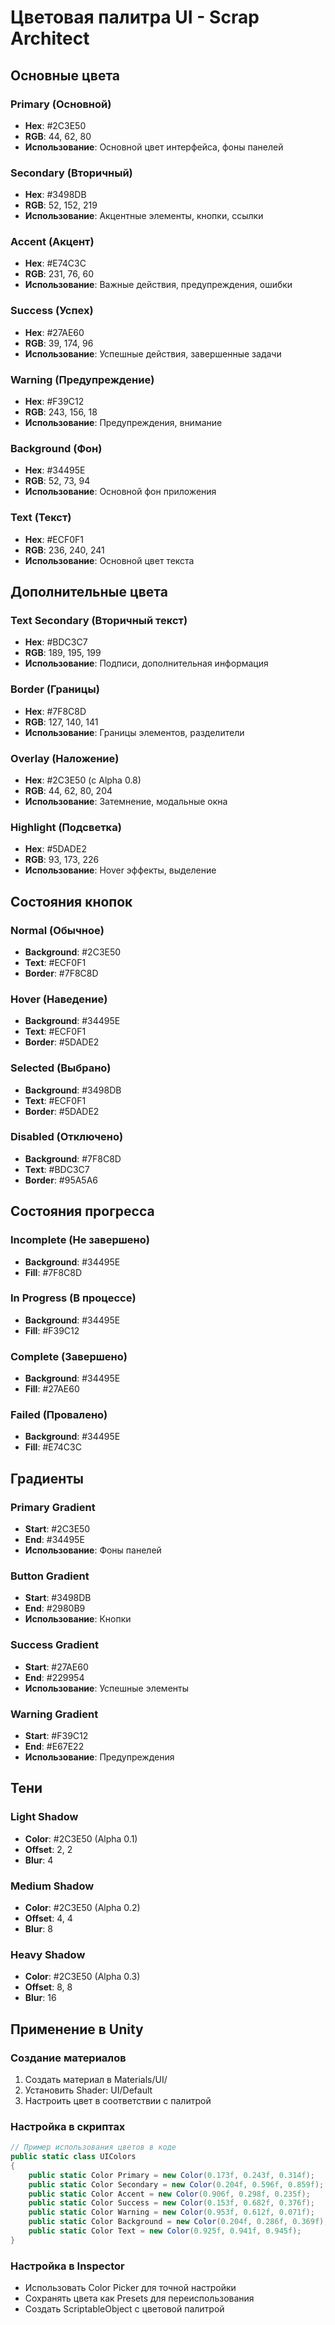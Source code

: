 # Цветовая палитра UI - Scrap Architect

## Основные цвета

### Primary (Основной)
- **Hex**: #2C3E50
- **RGB**: 44, 62, 80
- **Использование**: Основной цвет интерфейса, фоны панелей

### Secondary (Вторичный)
- **Hex**: #3498DB
- **RGB**: 52, 152, 219
- **Использование**: Акцентные элементы, кнопки, ссылки

### Accent (Акцент)
- **Hex**: #E74C3C
- **RGB**: 231, 76, 60
- **Использование**: Важные действия, предупреждения, ошибки

### Success (Успех)
- **Hex**: #27AE60
- **RGB**: 39, 174, 96
- **Использование**: Успешные действия, завершенные задачи

### Warning (Предупреждение)
- **Hex**: #F39C12
- **RGB**: 243, 156, 18
- **Использование**: Предупреждения, внимание

### Background (Фон)
- **Hex**: #34495E
- **RGB**: 52, 73, 94
- **Использование**: Основной фон приложения

### Text (Текст)
- **Hex**: #ECF0F1
- **RGB**: 236, 240, 241
- **Использование**: Основной цвет текста

## Дополнительные цвета

### Text Secondary (Вторичный текст)
- **Hex**: #BDC3C7
- **RGB**: 189, 195, 199
- **Использование**: Подписи, дополнительная информация

### Border (Границы)
- **Hex**: #7F8C8D
- **RGB**: 127, 140, 141
- **Использование**: Границы элементов, разделители

### Overlay (Наложение)
- **Hex**: #2C3E50 (с Alpha 0.8)
- **RGB**: 44, 62, 80, 204
- **Использование**: Затемнение, модальные окна

### Highlight (Подсветка)
- **Hex**: #5DADE2
- **RGB**: 93, 173, 226
- **Использование**: Hover эффекты, выделение

## Состояния кнопок

### Normal (Обычное)
- **Background**: #2C3E50
- **Text**: #ECF0F1
- **Border**: #7F8C8D

### Hover (Наведение)
- **Background**: #34495E
- **Text**: #ECF0F1
- **Border**: #5DADE2

### Selected (Выбрано)
- **Background**: #3498DB
- **Text**: #ECF0F1
- **Border**: #5DADE2

### Disabled (Отключено)
- **Background**: #7F8C8D
- **Text**: #BDC3C7
- **Border**: #95A5A6

## Состояния прогресса

### Incomplete (Не завершено)
- **Background**: #34495E
- **Fill**: #7F8C8D

### In Progress (В процессе)
- **Background**: #34495E
- **Fill**: #F39C12

### Complete (Завершено)
- **Background**: #34495E
- **Fill**: #27AE60

### Failed (Провалено)
- **Background**: #34495E
- **Fill**: #E74C3C

## Градиенты

### Primary Gradient
- **Start**: #2C3E50
- **End**: #34495E
- **Использование**: Фоны панелей

### Button Gradient
- **Start**: #3498DB
- **End**: #2980B9
- **Использование**: Кнопки

### Success Gradient
- **Start**: #27AE60
- **End**: #229954
- **Использование**: Успешные элементы

### Warning Gradient
- **Start**: #F39C12
- **End**: #E67E22
- **Использование**: Предупреждения

## Тени

### Light Shadow
- **Color**: #2C3E50 (Alpha 0.1)
- **Offset**: 2, 2
- **Blur**: 4

### Medium Shadow
- **Color**: #2C3E50 (Alpha 0.2)
- **Offset**: 4, 4
- **Blur**: 8

### Heavy Shadow
- **Color**: #2C3E50 (Alpha 0.3)
- **Offset**: 8, 8
- **Blur**: 16

## Применение в Unity

### Создание материалов
1. Создать материал в Materials/UI/
2. Установить Shader: UI/Default
3. Настроить цвет в соответствии с палитрой

### Настройка в скриптах
```csharp
// Пример использования цветов в коде
public static class UIColors
{
    public static Color Primary = new Color(0.173f, 0.243f, 0.314f);
    public static Color Secondary = new Color(0.204f, 0.596f, 0.859f);
    public static Color Accent = new Color(0.906f, 0.298f, 0.235f);
    public static Color Success = new Color(0.153f, 0.682f, 0.376f);
    public static Color Warning = new Color(0.953f, 0.612f, 0.071f);
    public static Color Background = new Color(0.204f, 0.286f, 0.369f);
    public static Color Text = new Color(0.925f, 0.941f, 0.945f);
}
```

### Настройка в Inspector
- Использовать Color Picker для точной настройки
- Сохранять цвета как Presets для переиспользования
- Создать ScriptableObject с цветовой палитрой

